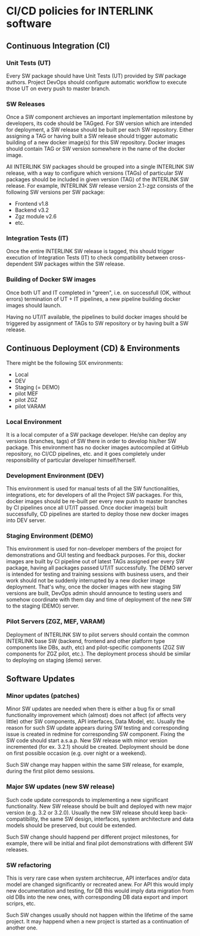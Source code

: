 
# CI/CD policies for INTERLINK software

## Continuous Integration (CI)

### Unit Tests (UT)

Every SW package should have Unit Tests (UT) provided by SW package authors.
Project DevOps should configure automatic workflow to execute those UT on every push to master branch.

### SW Releases

Once a SW component archieves an important implementation milestone by developers, its code should be TAGged.
For SW version which are intended for deployment, a SW release should be built per each SW repository.
Either assigning a TAG or having built a SW release should trigger automatic building of a new docker image(s) for this SW repository.
Docker images should contain TAG or SW version somewhere in the name of the docker image.

All INTERLINK SW packages should be grouped into a single INTERLINK SW release, with a way to configure which versions (TAGs) of particular SW packages should be included in given version (TAG) of the INTERLINK SW release. For example, INTERLINK SW release version 2.1-zgz consists of the following SW versions per SW package:
- Frontend v1.8
- Backend v3.2
- Zgz module v2.6
- etc.

### Integration Tests (IT)

Once the entire INTERLINK SW release is tagged, this should trigger execution of Integration Tests (IT) to check compatibility between cross-dependent SW packages within the SW release.

### Building of Docker SW images

Once both UT and IT completed in "green", i.e. on successfull (OK, without errors) termination of UT + IT pipelines, a new pipeline building docker images should launch.

Having no UT/IT available, the pipelines to build docker images should be triggered by assignment of TAGs to SW repository or by having built a SW release.

## Continuous Deployment (CD) & Environments

There might be the following SIX environments:
- Local
- DEV
- Staging (= DEMO)
- pilot MEF
- pilot ZGZ
- pilot VARAM

### Local Environment

It is a local computer of a SW package developer. He/she can deploy any versions (branches, tags) of SW there in order to develop his/her SW package. This environment has no docker images autocompiled at GitHub repository, no CI/CD pipelines, etc. and it goes completely under responsibility of particular developer himself/herself.

### Development Environment (DEV)

This environment is used for manual tests of all the SW functionalities, integrations, etc for developers of all the Project SW packages. For this, docker images should be re-built per every new push to master branches by CI pipelines once all UT/IT passed. Once docker image(s) built successfully, CD pipelines are started to deploy those new docker images into DEV server.

### Staging Environment (DEMO)

This environment is used for non-developer members of the project for demonstrations and GUI testing and feedback purposes. For this, docker images are built by CI pipeline out of latest TAGs assigned per every SW package, having all packages passed UT/IT successfully. 
The DEMO server is intended for testing and training sessions with business users, and their work should not be suddenly interrupted by a new docker image deployment. That's why, once the docker images with new staging SW versions are built, DevOps admin should announce to testing users and somehow coordinate with them day and time of deployment of the new SW to the staging (DEMO) server.

### Pilot Servers (ZGZ, MEF, VARAM)

Deployment of INTERLINK SW to pilot servers should contain the common INTERLINK base SW (backend, frontend and other platform type components like DBs, auth, etc) and pilot-specific components (ZGZ SW components for ZGZ pilot, etc.).
The deployment process should be similar to deploying on staging (demo) server.

## Software Updates

### Minor updates (patches)

Minor SW updates are needed when there is either a bug fix or small functionality improvement which (almost) does not affect (of affects very little) other SW components, API interfaces, Data Model, etc. Usually the reason for such SW update appears during SW testing and corresponding issue is created in redmine for corresponding SW component. Fixing the SW code should start a.s.a.p. New SW release with minor version incremented (for ex. 3.2.1) should be created. Deployment should be done on first possible occasion (e.g. over night or a weekend).

Such SW change may happen within the same SW release, for example, during the first pilot demo sessions.

### Major SW updates (new SW release)

Such code update corresponds to implementing a new significant functionality. New SW release should be built and deployed with new major version (e.g. 3.2 or 3.2.0). Usually the new SW release should keep back-compatibility, the same SW design, interfaces, system architecture and data models should be preserved, but could be extended.

Such SW change should happend per different project milestones, for example, there will be initial and final pilot demonstrations with different SW releases.

### SW refactoring

This is very rare case when system architecrue, API interfaces and/or data model are changed significantly or recreated anew. For API this would imply new documentation and testing, for DB this would imply data migration from old DBs into the new ones, with corresponding DB data export and import scriprs, etc.

Such SW changes usually should not happen within the lifetime of the same project. It may happend when a new project is started as a continuation of another one.


